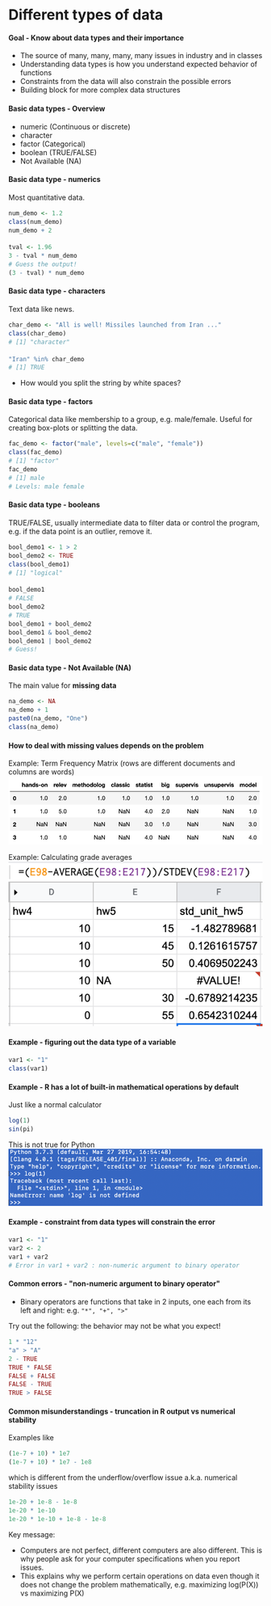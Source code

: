 # Different types of data

#### Goal - Know about data types and their importance
- The source of many, many, many, many issues in industry and in classes
- Understanding data types is how you understand expected behavior of functions
- Constraints from the data will also constrain the possible errors
- Building block for more complex data structures

#### Basic data types - Overview
- numeric (Continuous or discrete)
- character
- factor (Categorical)
- boolean (TRUE/FALSE)
- Not Available (NA)

#### Basic data type - numerics
Most quantitative data.
```r
num_demo <- 1.2
class(num_demo)
num_demo + 2

tval <- 1.96
3 - tval * num_demo
# Guess the output!
(3 - tval) * num_demo
```

#### Basic data type - characters
Text data like news.
```r
char_demo <- "All is well! Missiles launched from Iran ..."
class(char_demo)
# [1] "character"

"Iran" %in% char_demo
# [1] TRUE
```

- How would you split the string by white spaces?

#### Basic data type - factors
Categorical data like membership to a group, e.g. male/female.
Useful for creating box-plots or splitting the data.
```r
fac_demo <- factor("male", levels=c("male", "female"))
class(fac_demo)
# [1] "factor"
fac_demo
# [1] male
# Levels: male female
```

#### Basic data type - booleans
TRUE/FALSE, usually intermediate data to filter data or control the program, e.g. if the data point is an outlier, remove it.

```r
bool_demo1 <- 1 > 2
bool_demo2 <- TRUE
class(bool_demo1)
# [1] "logical"

bool_demo1
# FALSE
bool_demo2
# TRUE
bool_demo1 + bool_demo2
bool_demo1 & bool_demo2
bool_demo1 | bool_demo2
# Guess!
```

#### Basic data type - Not Available (NA)
The main value for **missing data**
```r
na_demo <- NA
na_demo + 1
paste0(na_demo, "One")
class(na_demo)
```

#### How to deal with missing values depends on the problem
Example: 
Term Frequency Matrix (rows are different documents and columns are words)
![term frequency matrix](images/bag_of_words_with_nan.png)

Example: Calculating grade averages
![missing grades](images/grades_snapshot.png)


#### Example - figuring out the data type of a variable
```r
var1 <- "1"
class(var1)
```

#### Example - R has a lot of built-in mathematical operations by default

Just like a normal calculator
```r
log(1)
sin(pi)
```

This is not true for Python
![python lacks basic math operations](images/python_lacks_math.png)

#### Example - constraint from data types will constrain the error
```r
var1 <- "1"
var2 <- 2
var1 + var2
# Error in var1 + var2 : non-numeric argument to binary operator
```

#### Common errors - "non-numeric argument to binary operator"
- Binary operators are functions that take in 2 inputs, one each from its left and right: e.g. `"*", "+", ">"`

Try out the following: the behavior may not be what you expect!
```r
1 * "12"
"a" > "A"
2 - TRUE
TRUE * FALSE
FALSE + FALSE
FALSE - TRUE
TRUE > FALSE
```

#### Common misunderstandings - truncation in R output vs numerical stability
Examples like 
```r
(1e-7 + 10) * 1e7
(1e-7 + 10) * 1e7 - 1e8
```

which is different from the underflow/overflow issue a.k.a. numerical stability issues
```r
1e-20 + 1e-8 - 1e-8
1e-20 * 1e-10
1e-20 * 1e-10 + 1e-8 - 1e-8
```

Key message:
- Computers are not perfect, different computers are also different. This is why people ask for your computer specifications when you report issues.
- This explains why we perform certain operations on data even though it does not change the problem mathematically, e.g. maximizing log(P(X)) vs maximizing P(X)
